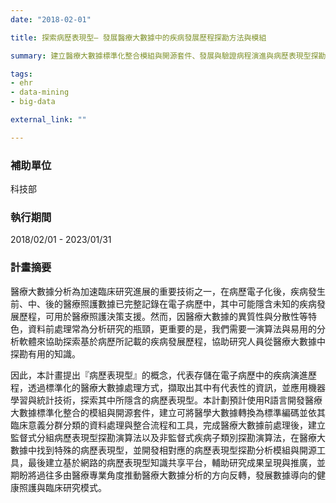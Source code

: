 ```yaml
---
date: "2018-02-01"

title: 探索病歷表現型– 發展醫療大數據中的疾病發展歷程探勘方法與模組

summary: 建立醫療大數據標準化整合模組與開源套件、發展與驗證病程演進與病歷表現型探勘演算法，以及建立病歷表現型探勘與視覺化模組、開源套件與知識共享平台。

tags:
- ehr
- data-mining
- big-data

external_link: ""

---
```


### 補助單位

科技部

### 執行期間

2018/02/01 - 2023/01/31

### 計畫摘要

醫療大數據分析為加速臨床研究進展的重要技術之一，在病歷電子化後，疾病發生前、中、後的醫療照護數據已完整記錄在電子病歷中，其中可能隱含未知的疾病發展歷程，可用於醫療照護決策支援。然而，因醫療大數據的異質性與分散性等特色，資料前處理常為分析研究的瓶頸，更重要的是，我們需要一演算法與易用的分析軟體來協助探索基於病歷所記載的疾病發展歷程，協助研究人員從醫療大數據中探勘有用的知識。

因此，本計畫提出『病歷表現型』的概念，代表存儲在電子病歷中的疾病演進歷程，透過標準化的醫療大數據處理方式，擷取出其中有代表性的資訊，並應用機器學習與統計技術，探索其中所隱含的病歷表現型。本計劃預計使用R語言開發醫療大數據標準化整合的模組與開源套件，建立可將醫學大數據轉換為標準編碼並依其臨床意義分群分類的資料處理與整合流程和工具，完成醫療大數據前處理後，建立監督式分組病歷表現型探勘演算法以及非監督式疾病子類別探勘演算法，在醫療大數據中找到特殊的病歷表現型，並開發相對應的病歷表現型探勘分析模組與開源工具，最後建立基於網路的病歷表現型知識共享平台，輔助研究成果呈現與推廣，並期盼將過往多由醫療專業角度推動醫療大數據分析的方向反轉，發展數據導向的健康照護與臨床研究模式。